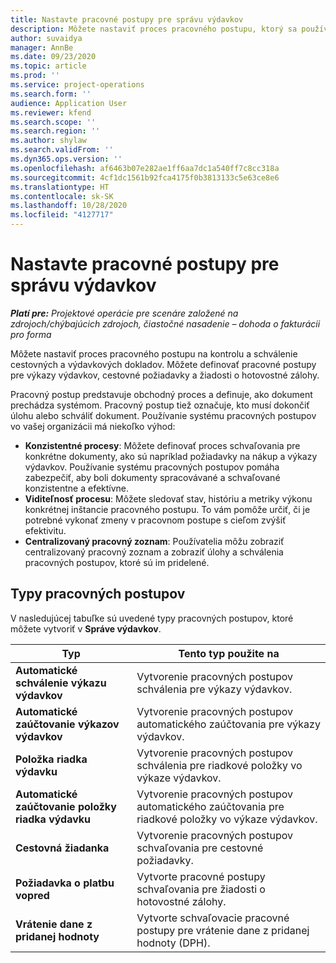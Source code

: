 ```yaml
---
title: Nastavte pracovné postupy pre správu výdavkov
description: Môžete nastaviť proces pracovného postupu, ktorý sa používa na kontrolu a schválenie cestovných a výdavkových dokladov.
author: suvaidya
manager: AnnBe
ms.date: 09/23/2020
ms.topic: article
ms.prod: ''
ms.service: project-operations
ms.search.form: ''
audience: Application User
ms.reviewer: kfend
ms.search.scope: ''
ms.search.region: ''
ms.author: shylaw
ms.search.validFrom: ''
ms.dyn365.ops.version: ''
ms.openlocfilehash: af6463b07e282ae1ff6aa7dc1a540ff7c8cc318a
ms.sourcegitcommit: 4cf1dc1561b92fca4175f0b3813133c5e63ce8e6
ms.translationtype: HT
ms.contentlocale: sk-SK
ms.lasthandoff: 10/28/2020
ms.locfileid: "4127717"
---
```

# <a name="set-up-workflows-for-expense-management"></a>Nastavte pracovné postupy pre správu výdavkov

_**Platí pre:** Projektové operácie pre scenáre založené na zdrojoch/chýbajúcich zdrojoch, čiastočné nasadenie – dohoda o fakturácii pro forma_

Môžete nastaviť proces pracovného postupu na kontrolu a schválenie cestovných a výdavkových dokladov. Môžete definovať pracovné postupy pre výkazy výdavkov, cestovné požiadavky a žiadosti o hotovostné zálohy.

Pracovný postup predstavuje obchodný proces a definuje, ako dokument prechádza systémom. Pracovný postup tiež označuje, kto musí dokončiť úlohu alebo schváliť dokument. Používanie systému pracovných postupov vo vašej organizácii má niekoľko výhod:

- **Konzistentné procesy**: Môžete definovať proces schvaľovania pre konkrétne dokumenty, ako sú napríklad požiadavky na nákup a výkazy výdavkov. Používanie systému pracovných postupov pomáha zabezpečiť, aby boli dokumenty spracovávané a schvaľované konzistentne a efektívne.
- **Viditeľnosť procesu**: Môžete sledovať stav, históriu a metriky výkonu konkrétnej inštancie pracovného postupu. To vám pomôže určiť, či je potrebné vykonať zmeny v pracovnom postupe s cieľom zvýšiť efektivitu.
- **Centralizovaný pracovný zoznam**: Používatelia môžu zobraziť centralizovaný pracovný zoznam a zobraziť úlohy a schválenia pracovných postupov, ktoré sú im pridelené. 

## <a name="workflow-types"></a>Typy pracovných postupov

V nasledujúcej tabuľke sú uvedené typy pracovných postupov, ktoré môžete vytvoriť v **Správe výdavkov**.


|              <strong>Typ</strong>              |                   <strong>Tento typ použite na</strong>                   |
|-------------------------------------------------|-----------------------------------------------------------------------|
|   <strong>Automatické schválenie výkazu výdavkov</strong> |            Vytvorenie pracovných postupov schválenia pre výkazy výdavkov.             |
|  <strong>Automatické zaúčtovanie výkazov výdavkov</strong>   |        Vytvorenie pracovných postupov automatického zaúčtovania pre výkazy výdavkov.        |
|       <strong>Položka riadka výdavku</strong>        |     Vytvorenie pracovných postupov schválenia pre riadkové položky vo výkaze výdavkov.      |
| <strong>Automatické zaúčtovanie položky riadka výdavku</strong> | Vytvorenie pracovných postupov automatického zaúčtovania pre riadkové položky vo výkaze výdavkov. |
|       <strong>Cestovná žiadanka</strong>       |          Vytvorenie pracovných postupov schvaľovania pre cestovné požiadavky.           |
|      <strong>Požiadavka o platbu vopred</strong>      |         Vytvorte pracovné postupy schvaľovania pre žiadosti o hotovostné zálohy.          |
|        <strong>Vrátenie dane z pridanej hodnoty</strong>        | Vytvorte schvaľovacie pracovné postupy pre vrátenie dane z pridanej hodnoty (DPH).  |
